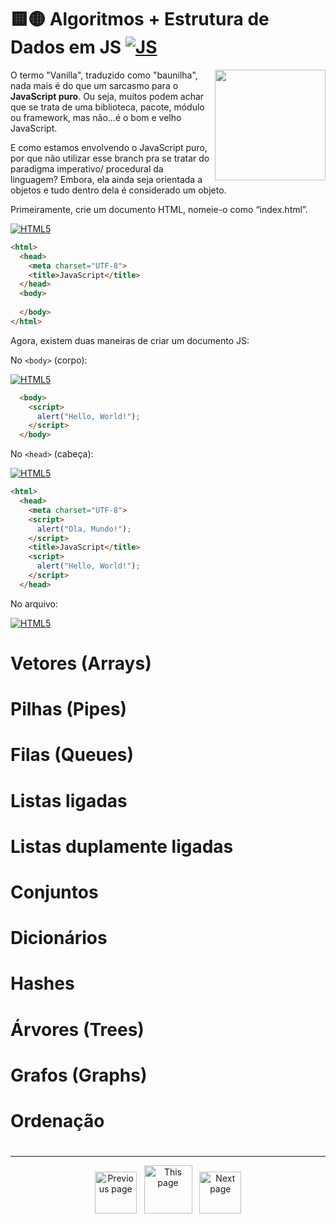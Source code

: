 # 🟨🟡 Algoritmos + Estrutura de Dados em JS <a href="https://www.mindmeister.com/map/2678931126">![JS](https://img.shields.io/badge/JavaScript-000000?style=for-the-badge&logo=javascript&logoColor=ffd60a)</a>

<a href="https://github.com/IsaacAlves7/javascript-programming/tree/vanilla"><img src="https://user-images.githubusercontent.com/61624336/230910769-02ebf626-e464-4cd2-beee-fd6821ebd812.jpg" height="177" align="right"></a>

O termo "Vanilla", traduzido como "baunilha", nada mais é do que um sarcasmo para o **JavaScript puro**. Ou seja, muitos podem achar que se trata de uma biblioteca, pacote, módulo ou framework, mas não...é o bom e velho JavaScript.

E como estamos envolvendo o JavaScript puro, por que não utilizar esse branch pra se tratar do paradigma imperativo/ procedural da linguagem? Embora, ela ainda seja orientada a objetos e tudo dentro dela é considerado um objeto.

Primeiramente, crie um documento HTML, nomeie-o como “index.html”.

[![HTML5](https://img.shields.io/badge/-index.html-000000?style=social&logo=HTML5&logoColor=orangered)](#)

```html
<html>
  <head>
    <meta charset="UTF-8">
    <title>JavaScript</title>
  </head>
  <body>
     
  </body>
</html>
```

Agora, existem duas maneiras de criar um documento JS:

No `<body>` (corpo):

[![HTML5](https://img.shields.io/badge/-index.html-000000?style=social&logo=HTML5&logoColor=orangered)](#)

```html
  <body>
    <script>
      alert("Hello, World!");
    </script>
  </body>
```

No `<head>` (cabeça):

[![HTML5](https://img.shields.io/badge/-index.html-000000?style=social&logo=HTML5&logoColor=orangered)](#)

```html
<html>
  <head>
    <meta charset="UTF-8">
    <script>
      alert("Ola, Mundo!");
    </script>
    <title>JavaScript</title>
    <script>
      alert("Hello, World!");
    </script>
  </head>
```

No arquivo:

[![HTML5](https://img.shields.io/badge/-index.js-000000?style=social&logo=JavaScript&logoColor=yellow)](#)


# Vetores (Arrays)

# Pilhas (Pipes)

# Filas (Queues)

# Listas ligadas

# Listas duplamente ligadas

# Conjuntos

# Dicionários

# Hashes

# Árvores (Trees)

# Grafos (Graphs)

# Ordenação

# 

---

<div align="center">

<a href="https://github.com/IsaacAlves7/js/tree/vanilla"><img src="https://www.svgrepo.com/show/135091/left-arrow.svg" height="67" title="Previous page"></a>&nbsp;&nbsp;&nbsp;<img src="https://upload.wikimedia.org/wikipedia/commons/e/ea/C03.png" height="77" title="This page">&nbsp;&nbsp;&nbsp;<a href="https://github.com/IsaacAlves7/data-science/blob/main/pages/algebra-relacional.md"><img src="https://www.svgrepo.com/show/941/right-arrow.svg" height="67" title="Next page"></a>

</div>

